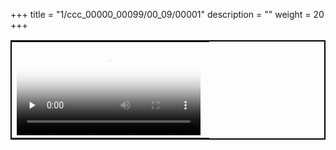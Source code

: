 +++
title = "1/ccc_00000_00099/00_09/00001"
description = ""
weight = 20
+++

<table style="border:2px solid black;max-width:800px;max-height:800px;"
><tr><td><video preload="none" width="98%"
poster="/jpg_/20190430_NxaOmWaI8sI.mp4"
controls><source src="/jpg_/20190430_NxaOmWaI8sI.mp4"
type="video/mp4">/jpg_/20190430_NxaOmWaI8sI.mp4
</video>
</td></tr></table>
